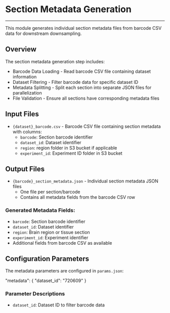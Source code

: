 # Section Metadata Generation
---
This module generates individual section metadata files from barcode CSV data for downstream downsampling.

## Overview
The section metadata generation step includes:
- Barcode Data Loading - Read barcode CSV file containing dataset information
- Dataset Filtering - Filter barcode data for specific dataset ID
- Metadata Splitting - Split each section into separate JSON files for parallelization
- File Validation - Ensure all sections have corresponding metadata files

## Input Files
- `{dataset}_barcode.csv` - Barcode CSV file containing section metadata with columns:
  - `barcode`: Section barcode identifier
  - `dataset_id`: Dataset identifier
  - `region`: region folder in S3 bucket if applicable
  - `experiment_id`: Experiment ID folder in S3 bucket

## Output Files
- `{barcode}_section_metadata.json` - Individual section metadata JSON files
  - One file per section/barcode
  - Contains all metadata fields from the barcode CSV row

### Generated Metadata Fields:
- `barcode`: Section barcode identifier
- `dataset_id`: Dataset identifier
- `region`: Brain region or tissue section
- `experiment_id`: Experiment identifier
- Additional fields from barcode CSV as available

## Configuration Parameters
The metadata parameters are configured in `params.json`:

  "metadata": {
      "dataset_id": "720609"
  }

### Parameter Descriptions
- `dataset_id`: Dataset ID to filter barcode data
